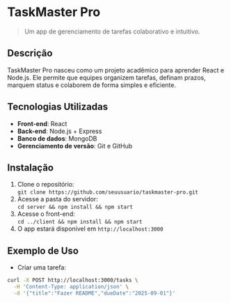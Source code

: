 # TaskMaster Pro

> Um app de gerenciamento de tarefas colaborativo e intuitivo.

##  Descrição
TaskMaster Pro nasceu como um projeto acadêmico para aprender React e Node.js. Ele permite que equipes organizem tarefas, definam prazos, marquem status e colaborem de forma simples e eficiente.

##  Tecnologias Utilizadas
- **Front-end**: React  
- **Back-end**: Node.js + Express  
- **Banco de dados**: MongoDB  
- **Gerenciamento de versão**: Git e GitHub

##  Instalação
1. Clone o repositório:  
   `git clone https://github.com/seuusuario/taskmaster-pro.git`  
2. Acesse a pasta do servidor:  
   `cd server && npm install && npm start`  
3. Acesse o front-end:  
   `cd ../client && npm install && npm start`  
4. O app estará disponível em `http://localhost:3000`

##  Exemplo de Uso
- Criar uma tarefa:
```bash
curl -X POST http://localhost:3000/tasks \
  -H 'Content-Type: application/json' \
  -d '{"title":"Fazer README","dueDate":"2025-09-01"}'
